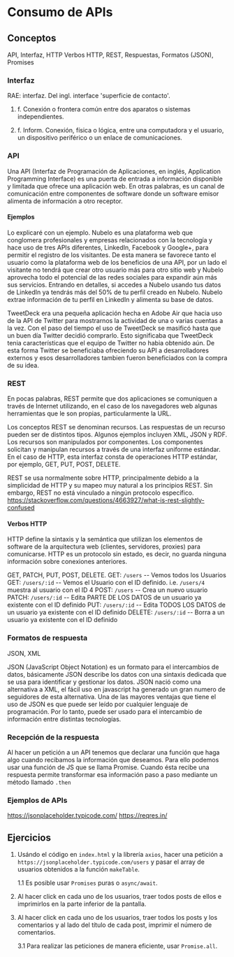 # Consumo de APIs

## Conceptos
API, 
Interfaz, 
HTTP
Verbos HTTP, 
REST, 
Respuestas,
Formatos (JSON),
Promises

### Interfaz
RAE: interfaz.
Del ingl. interface 'superficie de contacto'.

1. f. Conexión o frontera común entre dos aparatos o sistemas independientes.

2. f. Inform. Conexión, física o lógica, entre una computadora y el usuario, un dispositivo periférico o un enlace de comunicaciones.


### API
Una API (Interfaz de Programación de Aplicaciones, en inglés, Application Programming Interface) es una puerta de entrada a información disponible y limitada que ofrece una aplicación web. En otras palabras, es un canal de comunicación entre componentes de software donde un software emisor alimenta de información a otro receptor.

#### Ejemplos
Lo explicaré con un ejemplo. Nubelo es una plataforma web que conglomera profesionales y empresas relacionados con la tecnología y hace uso de tres APIs diferentes, LinkedIn, Facebook y Google+, para permitir el registro de los visitantes. De esta manera se favorece tanto el usuario como la plataforma web de los beneficios de una API, por un lado el visitante no tendrá que crear otro usuario más para otro sitio web y Nubelo aprovecha todo el potencial de las redes sociales para expandir aún más sus servicios. Entrando en detalles, si accedes a Nubelo usando tus datos de LinkedIn ya tendrás más del 50% de tu perfil creado en Nubelo. Nubelo extrae información de tu perfil en LinkedIn y alimenta su base de datos.

TweetDeck era una pequeña aplicación hecha en Adobe Air que hacia uso de la API de Twitter para mostrarnos la actividad de una o varias cuentas a la vez. Con el paso del tiempo el uso de TweetDeck se masificó hasta que un buen día Twitter decidió comprarlo. Esto significaba que TweetDeck tenia características que el equipo de Twitter no habia obtenido aún. De esta forma Twitter se beneficiaba ofreciendo su API a desarrolladores externos y esos desarrolladores tambien fueron beneficiados con la compra de su idea.

### REST

En pocas palabras, REST permite que dos aplicaciones se comuniquen a través de Internet utilizando, en el caso de los navegadores web algunas herramientas que le son propias, particularmente la URL.

Los conceptos REST se denominan recursos. Las respuestas de un recurso pueden ser de distintos tipos. Algunos ejemplos incluyen XML, JSON y RDF. Los recursos son manipulados por componentes. Los componentes solicitan y manipulan recursos a través de una interfaz uniforme estándar. En el caso de HTTP, esta interfaz consta de operaciones HTTP estándar, por ejemplo, GET, PUT, POST, DELETE.

REST se usa normalmente sobre HTTP, principalmente debido a la simplicidad de HTTP y su mapeo muy natural a los principios REST. Sin embargo, REST no está vinculado a ningún protocolo específico.
https://stackoverflow.com/questions/4663927/what-is-rest-slightly-confused

#### Verbos HTTP
HTTP define la sintaxis y la semántica que utilizan los elementos de software de la arquitectura web (clientes, servidores, proxies) para comunicarse. HTTP es un protocolo sin estado, es decir, no guarda ninguna información sobre conexiones anteriores. 

GET, PATCH, PUT, POST, DELETE.
GET: `/users` -- Vemos todos los Usuarios
GET: `/users/:id` -- Vemos el Usuario con el ID definido. i.e. `/users/4` muestra al usuario con el ID 4
POST: `/users` -- Crea un nuevo usuario
PATCH: `/users/:id` -- Edita PARTE DE LOS DATOS de un usuario ya existente con el ID definido
PUT: `/users/:id` -- Edita TODOS LOS DATOS de un usuario ya existente con el ID definido
DELETE: `/users/:id` -- Borra a un usuario ya existente con el ID definido



### Formatos de respuesta
JSON, XML

JSON (JavaScript Object Notation) es un formato para el intercambios de datos, básicamente JSON describe los datos con una sintaxis dedicada que se usa para identificar y gestionar los datos. JSON nació como una alternativa a XML, el fácil uso en javascript ha generado un gran numero de seguidores de esta alternativa. Una de las mayores ventajas que tiene el uso de JSON es que puede ser leído por cualquier lenguaje de programación. Por lo tanto, puede ser usado para el intercambio de información entre distintas tecnologías.


### Recepción de la respuesta
Al hacer un petición a un API tenemos que declarar una función que haga algo cuando recibamos la información que deseamos. Para ello podemos usar una función de JS que se llama Promise. Cuando ésta recibe una respuesta permite transformar esa información paso a paso mediante un método llamado `.then`


### Ejemplos de APIs 
https://jsonplaceholder.typicode.com/
https://reqres.in/


## Ejercicios
1. Usándo el código en `index.html` y la librería `axios`, hacer una petición a `https://jsonplaceholder.typicode.com/users` y pasar el array de usuarios obtenidos a la función `makeTable`.
    
    1.1 Es posible usar `Promises` puras o `async/await`.

2. Al hacer click en cada uno de los usuarios, traer todos posts de ellos e imprimirlos en la parte inferior de la pantalla.

3. Al hacer click en cada uno de los usuarios, traer todos los posts y los comentarios y al lado del título de cada post, imprimir el número de comentarios.
    
    3.1 Para realizar las peticiones de manera eficiente, usar `Promise.all`.
